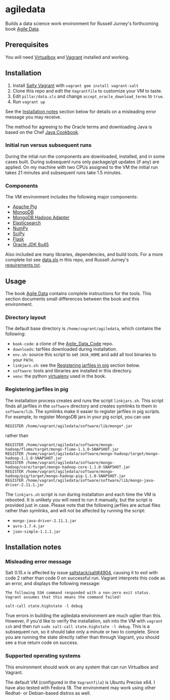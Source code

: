 # agiledata

Builds a data science work environment for Russell Jurney's forthcoming book [Agile Data](http://shop.oreilly.com/product/0636920025054.do).

## Prerequisites

You will need [Virtualbox](https://www.virtualbox.org/) and [Vagrant](http://www.vagrantup.com/) installed and working.

## Installation

1. Install [Salty Vagrant](https://github.com/saltstack/salty-vagrant/tree/master) with `vagrant gem install vagrant-salt`
2. Clone this repo and edit the `Vagrantfile` to customize your VM to taste.
3. Edit  `pillar/data.sls` and change `accept_oracle_download_terms` to `true`.
4. Run `vagrant up`

See the [Installation notes](#installation-notes) section below for details on a misleading error message you may receive.

The method for agreeing to the Oracle terms and downloading Java is based on the Chef [Java Cookbook](https://github.com/opscode-cookbooks/java).

### Initial run versus subsequent runs

During the intial run the components are downloaded, installed, and in some cases built. During subsequent runs only package/git updates (if any) are applied. On my machine with two CPUs assigned to the VM the initial run takes 21 minutes and subsequent runs take 1.5 minutes. 

### Components

The VM environment includes the following major components:

- [Apache Pig](http://pig.apache.org/)
- [MongoDB](http://www.mongodb.org/)
- [MongoDB Hadoop Adapter](https://github.com/mongodb/mongo-hadoop)
- [Elasticsearch](http://www.elasticsearch.org/)
- [NumPy](http://www.numpy.org/)
- [SciPy](http://www.scipy.org/)
- [Flask](http://flask.pocoo.org/)
- [Oracle JDK 6u45](http://www.oracle.com/technetwork/java/javase/downloads/jdk6downloads-1902814.html)

Also included are many libraries, dependencies, and build tools. For a more complete list see [data.sls](https://github.com/charlesflynn/agiledata/blob/master/pillar/data.sls) in this repo, and Russell Jurney's [requirements.txt](https://github.com/rjurney/Agile_Data_Code/blob/master/requirements.txt).

## Usage

The book [Agile Data](http://shop.oreilly.com/product/0636920025054.do) contains complete instructions for the tools. This section documents small differences between the book and this environment.

### Directory layout

The default base directory is `/home/vagrant/agiledata`, which contains the following:
- `book-code`: a clone of the [Agile_Data_Code](https://github.com/rjurney/Agile_Data_Code) repo.
- `downloads`: tarfiles downloaded during installation.
- `env.sh`: source this script to set `JAVA_HOME` and add all tool binaries to your `PATH`.
- `linkjars.sh`: see the [Registering jarfiles in pig](#registering-jarfiles-in-pig) section below.
- `software`: tools and libraries are installed in this directory.
- `venv`: the python [virtualenv](http://www.virtualenv.org/) used in the book. 

### Registering jarfiles in pig

The installation process creates and runs the script `linkjars.sh`. This script finds all jarfiles in the `software` directory and creates symlinks to them in `software/lib`. The symlinks make it easier to register jarfiles in pig scripts. For example, to register MongoDB jars in your pig script, you can use

    REGISTER /home/vagrant/agiledata/software/lib/mongo*.jar

rather than

    REGISTER /home/vagrant/agiledata/software/mongo-hadoop/flume/target/mongo-flume-1.1.0-SNAPSHOT.jar
    REGISTER /home/vagrant/agiledata/software/mongo-hadoop/target/mongo-hadoop-1.1.0-SNAPSHOT.jar
    REGISTER /home/vagrant/agiledata/software/mongo-hadoop/core/target/mongo-hadoop-core-1.1.0-SNAPSHOT.jar
    REGISTER /home/vagrant/agiledata/software/mongo-hadoop/pig/target/mongo-hadoop-pig-1.1.0-SNAPSHOT.jar
    REGISTER /home/vagrant/agiledata/software/software/lib/mongo-java-driver-2.11.1.jar

The `linkjars.sh` script is run during installation and each time the VM is rebooted. It is unlikely you will need to run it manually, but the script is provided just in case. Please note that the following jarfiles are actual files rather than symlinks, and will not be affected by running the script:

- `mongo-java-driver-2.11.1.jar`
- `avro-1.7.4.jar`
- `json-simple-1.1.1.jar`

## Installation notes

### Misleading error message

Salt 0.15.x is affected by issue [saltstack/salt#4904](https://github.com/saltstack/salt/issues/4904), causing it to exit with code 2 rather than code 0 on successful run. Vagrant interprets this code as an error, and displays the following message:

    The following SSH command responded with a non-zero exit status.
    Vagrant assumes that this means the command failed!

    salt-call state.highstate -l debug

True errors in building the agiledata environment are much uglier than this. However, if you'd like to verify the installation, ssh into the VM with `vagrant ssh` and then run `sudo salt-call state.highstate -l debug`. This is a subsequent run, so it should take only a minute or two to complete. Since you are running the state directly rather than through Vagrant, you should see a true return code on success.

### Supported operating systems

This environment should work on any system that can run Virtualbox and Vagrant.

The default VM (configured in the `Vagrantfile`) is Ubuntu Precise x64. I have also tested with Fedora 18. The environment may work using other Redhat- or Debian-based distros as well.
